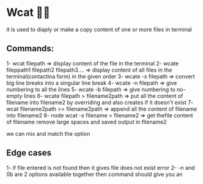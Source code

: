 # Wcat 🚀🚀

it is used to diaply or make a copy content of one or more files in terminal 

## Commands:
1- wcat filepath => display content of the file in the terminal 
2- wcate fileppath1 filepath2 filepath3.... => display content of all files in the terminal(contactina form) in the given order 
3- wcate -s filepath => convert big line breaks into a singular line break
4- wcate -n filepath => give numbering to all the lines
5- wcate -b filepath => give numbering to no-empty lines
6- wcate  filepath > filename2path => put all the content of filename into filename2 by overriding and also creates if it doesn't exist
7- wcat filename2path >> filename2path => append all the content of filename into filename2
8- node wcat -s filename > filename2 => get thefile content of filename remove large spaces and saved output in filename2

we can mix and match the option 

## Edge cases
1- if file entered is not found then it gives file does not exist error
2- -n and 0b are 2 options available together then command should give you an 